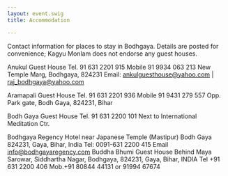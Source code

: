 ```yaml
---
layout: event.swig
title: Accommodation

---
```


Contact information for places to stay in Bodhgaya. Details are posted for convenience; Kagyu Monlam does not endorse any guest houses.

Anukul Guest House
Tel. 91 631 2201 915
Mobile 91 9934 063 213
New Temple Marg, Bodhgaya, 824231
Email: ankulguesthouse@yahoo.com  | raj_bodhgaya@yahoo.com  

Aramapali Guest House
Tel. 91 631 2201 936
Mobile 91 9431 279 557
Opp. Park gate, Bodh Gaya, 824231, Bihar

Bodh Gaya Guest House
Tel. 91 631 2200 101
Next to International Meditation Ctr.

Bodhgaya Regency Hotel
near Japanese Temple (Mastipur)
Bodh Gaya 824231, Gaya, Bihar, India
Tel: 0091-631 2200 415
Email info@bodhgayaregency.com
Buddha Bhumi Guest House 
Behind Maya Sarowar, Siddhartha Nagar,
Bodhgaya, 824231,
Gaya, Bihar, INDIA
Tel +91 631 2200 406 
Mob.+91 80844 44131 or 91994 67674 
